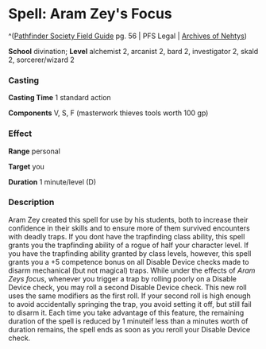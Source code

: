 # Spell: Aram Zey's Focus

^([Pathfinder Society Field Guide][ss-aram-zey-s-focus] pg. 56 | PFS Legal | [Archives of Nehtys][sn-aram-zey-s-focus])

**School** divination; **Level** alchemist 2, arcanist 2, bard 2, investigator 2, skald 2, sorcerer/wizard 2

### Casting

**Casting Time** 1 standard action  

**Components** V, S, F (masterwork thieves tools worth 100 gp)

### Effect

**Range** personal  

**Target** you  

**Duration** 1 minute/level (D)

### Description

Aram Zey created this spell for use by his students, both to increase their confidence in their skills and to ensure more of them survived encounters with deadly traps. If you dont have the trapfinding class ability, this spell grants you the trapfinding ability of a rogue of half your character level. If you have the trapfinding ability granted by class levels, however, this spell grants you a +5 competence bonus on all Disable Device checks made to disarm mechanical (but not magical) traps. While under the effects of _Aram Zeys focus_, whenever you trigger a trap by rolling poorly on a Disable Device check, you may roll a second Disable Device check. This new roll uses the same modifiers as the first roll. If your second roll is high enough to avoid accidentally springing the trap, you avoid setting it off, but still fail to disarm it. Each time you take advantage of this feature, the remaining duration of the spell is reduced by 1 minuteif less than a minutes worth of duration remains, the spell ends as soon as you reroll your Disable Device check.

[ss-aram-zey-s-focus]: http://paizo.com/store/games/rolep
[sn-aram-zey-s-focus]: http://www.archivesofnethys.com/SpellDisplay.aspx?ItemName=Aram%20Zey%27s%20Focus